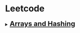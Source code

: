 # Leetcode

<details>
<summary><b><span style="font-size:22px;"><a href="https://leetcode.com/problem-list/vxa8b6i5/">Arrays and Hashing</a></span></b></summary>
&nbsp;&nbsp;&nbsp;&nbsp;<span style="color:green"><a href="https://leetcode.com/problems/contains-duplicate/">217. Contains Duplicate</a></span>
</details>
<div align="center">

